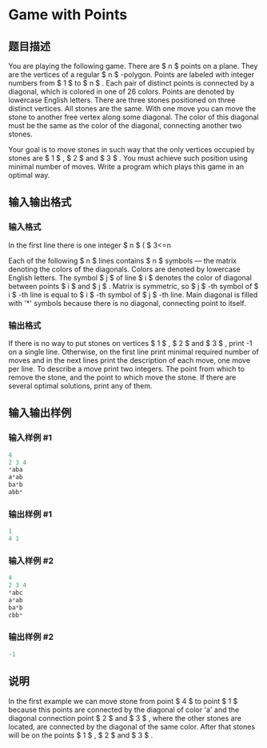 # Game with Points

## 题目描述

You are playing the following game. There are $ n $ points on a plane. They are the vertices of a regular $ n $ -polygon. Points are labeled with integer numbers from $ 1 $ to $ n $ . Each pair of distinct points is connected by a diagonal, which is colored in one of 26 colors. Points are denoted by lowercase English letters. There are three stones positioned on three distinct vertices. All stones are the same. With one move you can move the stone to another free vertex along some diagonal. The color of this diagonal must be the same as the color of the diagonal, connecting another two stones.

Your goal is to move stones in such way that the only vertices occupied by stones are $ 1 $ , $ 2 $ and $ 3 $ . You must achieve such position using minimal number of moves. Write a program which plays this game in an optimal way.

## 输入输出格式

### 输入格式

In the first line there is one integer $ n $ ( $ 3<=n

Each of the following $ n $ lines contains $ n $ symbols — the matrix denoting the colors of the diagonals. Colors are denoted by lowercase English letters. The symbol $ j $ of line $ i $ denotes the color of diagonal between points $ i $ and $ j $ . Matrix is symmetric, so $ j $ -th symbol of $ i $ -th line is equal to $ i $ -th symbol of $ j $ -th line. Main diagonal is filled with '\*' symbols because there is no diagonal, connecting point to itself.

### 输出格式

If there is no way to put stones on vertices $ 1 $ , $ 2 $ and $ 3 $ , print -1 on a single line. Otherwise, on the first line print minimal required number of moves and in the next lines print the description of each move, one move per line. To describe a move print two integers. The point from which to remove the stone, and the point to which move the stone. If there are several optimal solutions, print any of them.

## 输入输出样例

### 输入样例 #1

```cpp
4
2 3 4
*aba
a*ab
ba*b
abb*

```
### 输出样例 #1

```cpp
1
4 1

```
### 输入样例 #2

```cpp
4
2 3 4
*abc
a*ab
ba*b
cbb*

```
### 输出样例 #2

```cpp
-1

```
## 说明

In the first example we can move stone from point $ 4 $ to point $ 1 $ because this points are connected by the diagonal of color 'a' and the diagonal connection point $ 2 $ and $ 3 $ , where the other stones are located, are connected by the diagonal of the same color. After that stones will be on the points $ 1 $ , $ 2 $ and $ 3 $ .

